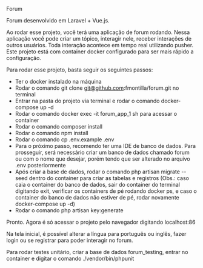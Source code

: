 Forum

Forum desenvolvido em Laravel + Vue.js.

Ao rodar esse projeto, você terá uma aplicação de forum rodando. Nessa aplicação você pode criar um tópico, interagir nele, receber interações de outros usuários. Toda interação acontece em tempo real utilizando pusher.
Este projeto está com container docker configurado para ser mais rápido a configuração.

Para rodar esse projeto, basta seguir os seguintes passos:

- Ter o docker instalado na máquina
- Rodar o comando git clone git@github.com:fmontilla/forum.git no terminal
- Entrar na pasta do projeto via terminal e rodar o comando docker-compose up -d
- Rodar o comando docker exec -it forum_app_1 sh para acessar o container
- Rodar o comando composer install
- Rodar o comando npm install
- Rodar o comando cp .env.example .env
- Para o próximo passo, recomendo ter uma IDE de banco de dados. Para prosseguir, será necessário criar um banco de dados chamado forum ou com o nome que desejar, porém tendo que ser alterado no arquivo .env posteriormente
- Após criar a base de dados, rodar o comando php artisan migrate --seed dentro do container para criar as tabelas e registros (Obs.: caso caia o container do banco de dados, sair do container do terminal digitando exit, verificar os containers de pé rodando docker ps, e caso o container do banco de dados não estiver de pé, rodar novamente docker-compose up -d)
- Rodar o comando php artisan key:generate

Pronto. Agora é só acessar o projeto pelo navegador digitando localhost:86

Na tela inicial, é possível alterar a língua para português ou inglês, fazer login ou se registrar para poder interagir no forum.

Para rodar testes unitário, criar a base de dados forum_testing, entrar no container e digitar o comando ./vendor/bin/phpunit


